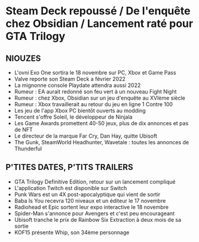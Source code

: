 # Steam Deck repoussé / De l'enquête chez Obsidian / Lancement raté pour GTA Trilogy

## NIOUZES

- L'ovni Exo One sortira le 18 novembre sur PC, Xbox et Game Pass
- Valve reporte son Steam Deck a février 2022
- La mignonne console Playdate attendra aussi 2022
- Rumeur : EA aurait redonné son feu vert à un nouveau Fight Night
- Rumeur : chez Xbox, Obsidian sur un jeu d'enquête au XVIème siècle
- Rumeur : Xbox travaillerait au retour du jeu en ligne 1 Contre 100
- Les jeu de l'app Xbox PC bientôt ouverts au modding
- Tencent s'offre Soleil, le développeur de Ninjala
- Les Game Awards promettent 40-50  jeux, plus de dix annonces et pas de NFT
- Le directeur de la marque Far Cry, Dan Hay, quitte Ubisoft
- The Gunk, SteamWorld Headhunter, Wavetale : toutes les annonces de Thunderful

## P'TITES DATES, P'TITS TRAILERS

- GTA Trilogy Definitive Edition, retour sur un lancement compliqué
- L'application Twitch est disponible sur Switch
- Punk Wars est un 4X post-apocalyptique qui vient de sortir
- Baba Is You recevra 120 niveaux et un éditeur le 17 novembre
- Radiohead et Epic sortent leur expo interactive le 18 novembre
- Spider-Man s'annonce pour Avengers et c'est peu encourageant
- Ubisoft tranche le prix de Rainbow Six Extraction à deux mois de sa sortie
- KOF15 présente Whip, son 34ème personnage
